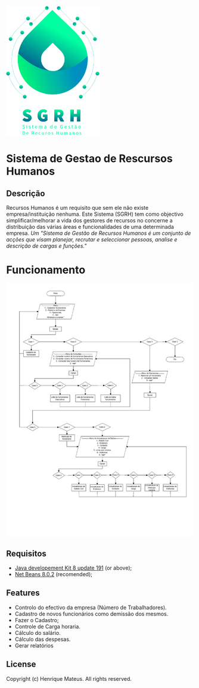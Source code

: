 <img src="img/sgrh--green-2.png" width="250px">

# Sistema de Gestao de Rescursos Humanos
## Descrição
Recursos Humanos é um requisito que sem ele não existe empresa/instituição nenhuma.
Este Sistema (SGRH) tem como objectivo simplificar/melhorar a vida dos gestores de recursos no concerne a distribuição das várias áreas e funcionalidades de uma determinada empresa. _Um "Sistema de Gestão de Recursos Humanos é um conjunto de acções que visam planejar, recrutar e seleccionar pessoas, analise e descrição de cargas e funções."_
# Funcionamento
![Workflow](img/img-2.jpg)
## Requisitos
- [Java developement Kit 8 update 191](https://WWW.JAVA.COM/) (or above);
- [Net Beans 8.0.2](https://www.netbeans.com/) (recomended);
## Features
- Controlo do efectivo da empresa (Número de Trabalhadores).
- Cadastro de novos funcionários como demissão dos mesmos.
- Fazer o Cadastro;
- Controle de Carga horaria.
- Cálculo do salário.
- Cálculo das despesas.
- Gerar relatórios
## License
Copyright (c) Henrique Mateus. All rights reserved.




